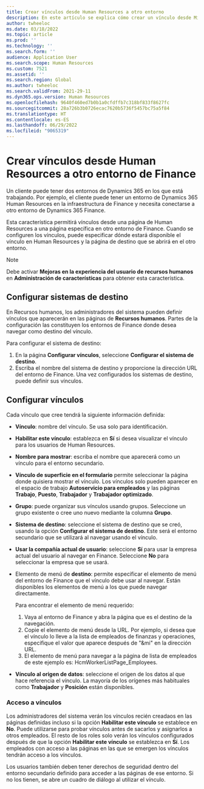 ```yaml
---
title: Crear vínculos desde Human Resources a otro entorno
description: En este artículo se explica cómo crear un vínculo desde Microsoft Dynamics 365 Human Resources en otro entorno de Dynamics 365.
author: twheeloc
ms.date: 03/18/2022
ms.topic: article
ms.prod: ''
ms.technology: ''
ms.search.form: ''
audience: Application User
ms.search.scope: Human Resources
ms.custom: 7521
ms.assetid: ''
ms.search.region: Global
ms.author: twheeloc
ms.search.validFrom: 2021-29-11
ms.dyn365.ops.version: Human Resources
ms.openlocfilehash: 9640f460ed7b0b1a0cfdffb7c318bf833f8627fc
ms.sourcegitcommit: 28a726b3b0726ecac7620b5736f5457bc75a5f84
ms.translationtype: HT
ms.contentlocale: es-ES
ms.lasthandoff: 06/29/2022
ms.locfileid: "9065319"
---
```

# <a name="create-links-from-human-resources-to-another-finance-environment"></a>Crear vínculos desde Human Resources a otro entorno de Finance

Un cliente puede tener dos entornos de Dynamics 365 en los que está trabajando. Por ejemplo, el cliente puede tener un entorno de Dynamics 365 Human Resources en la infraestructura de Finance y necesita conectarse a otro entorno de Dynamics 365 Finance. 

Esta característica permitirá vínculos desde una página de Human Resources a una página específica en otro entorno de Finance. Cuando se configuren los vínculos, puede especificar dónde estará disponible el vínculo en Human Resources y la página de destino que se abrirá en el otro entorno.

> [!Note] 
> Debe activar **Mejoras en la experiencia del usuario de recursos humanos** en **Administración de características** para obtener esta característica.

## <a name="configure-target-systems"></a>Configurar sistemas de destino

En Recursos humanos, los administradores del sistema pueden definir vínculos que aparecerán en las páginas de **Recursos humanos**. Partes de la configuración las constituyen los entornos de Finance donde desea navegar como destino del vínculo. 

Para configurar el sistema de destino:
1. En la página **Configurar vínculos**, seleccione **Configurar el sistema de destino**.  
2. Escriba el nombre del sistema de destino y proporcione la dirección URL del entorno de Finance. Una vez configurados los sistemas de destino, puede definir sus vínculos.

## <a name="configure-links"></a>Configurar vínculos

Cada vínculo que cree tendrá la siguiente información definida:
 - **Vínculo**: nombre del vínculo. Se usa solo para identificación.
 - **Habilitar este vínculo**: establezca en **Sí** si desea visualizar el vínculo para los usuarios de Human Resources.
 - **Nombre para mostrar**: escriba el nombre que aparecerá como un vínculo para el entorno secundario. 
 - **Vínculo de superficie en el formulario** permite seleccionar la página donde quisiera mostrar el vínculo. Los vínculos solo pueden aparecer en el espacio de trabajo **Autoservicio para empleados** y las páginas **Trabajo**, **Puesto**, **Trabajador** y **Trabajador optimizado**.
 - **Grupo**: puede organizar sus vínculos usando grupos. Seleccione un grupo existente o cree uno nuevo mediante la columna **Grupo**.
 - **Sistema de destino**: seleccione el sistema de destino que se creó, usando la opción **Configurar el sistema de destino**. Este será el entorno secundario que se utilizará al navegar usando el vínculo.
 - **Usar la compañía actual de usuario**: seleccione **Sí** para usar la empresa actual del usuario al navegar en Finance. Seleccione **No** para seleccionar la empresa que se usará.
 - Elemento de menú de **destino**: permite especificar el elemento de menú del entorno de Finance que el vínculo debe usar al navegar. Están disponibles los elementos de menú a los que puede navegar directamente. 

   Para encontrar el elemento de menú requerido:
   1. Vaya al entorno de Finance y abra la página que es el destino de la navegación. 
   2. Copie el elemento de menú desde la URL. Por ejemplo, si desea que el vínculo lo lleve a la lista de empleados de finanzas y operaciones, especifique el valor que aparece después de "&mi" en la dirección URL. 
   3. El elemento de menú para navegar a la página de lista de empleados de este ejemplo es: HcmWorkerListPage_Employees.

 - **Vínculo al origen de datos**: seleccione el origen de los datos al que hace referencia el vínculo. La mayoría de los orígenes más habituales como **Trabajador** y **Posición** están disponibles.

### <a name="access-to-links"></a>Acceso a vínculos

Los administradores del sistema verán los vínculos recién creadaos en las páginas definidas incluso si la opción **Habilitar este vínculo** se establece en **No**. Puede utilizarse para probar vínculos antes de sacarlos y asignarlos a otros empleados. El resto de los roles solo verán los vínculos configurados después de que la opción **Habilitar este vínculo** se establezca en **Sí**. Los empleados con acceso a las páginas en las que se emergen los vínculos tendrán acceso a los vínculos.

Los usuarios también deben tener derechos de seguridad dentro del entorno secundario definido para acceder a las páginas de ese entorno. Si no los tienen, se abre un cuadro de diálogo al utilizar el vínculo.


